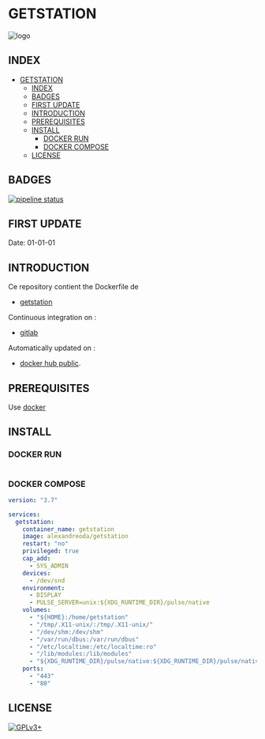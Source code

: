# GETSTATION

![logo](https://assets.gitlab-static.net/uploads/-/system/project/avatar/12904447/index.png)

## INDEX

- [GETSTATION](#getstation)
  - [INDEX](#index)
  - [BADGES](#badges)
  - [FIRST UPDATE](#first-update)
  - [INTRODUCTION](#introduction)
  - [PREREQUISITES](#prerequisites)
  - [INSTALL](#install)
    - [DOCKER RUN](#docker-run)
    - [DOCKER COMPOSE](#docker-compose)
  - [LICENSE](#license)

## BADGES

[![pipeline status](https://gitlab.com/oda-alexandre/getstation/badges/master/pipeline.svg)](https://gitlab.com/oda-alexandre/getstation/commits/master)

## FIRST UPDATE

Date: 01-01-01

## INTRODUCTION

Ce repository contient the Dockerfile de

- [getstation](https://github.com/tristanheaven/getstation)

Continuous integration on :

- [gitlab](https://gitlab.com/oda-alexandre/getstation/pipelines)

Automatically updated on :

- [docker hub public](https://hub.docker.com/r/alexandreoda/getstation).

## PREREQUISITES

Use [docker](https://www.docker.com)

## INSTALL

### DOCKER RUN

```docker run -d --name getstation -v ${HOME}:/home/getstation -v /tmp/.X11-unix/:/tmp/.X11-unix/ -v /dev/shm:/dev/shm -v /var/run/dbus:/var/run/dbus -v /etc/localtime:/etc/localtime:ro -e PULSE_SERVER=unix:${XDG_RUNTIME_DIR}/pulse/native -v ${XDG_RUNTIME_DIR}/pulse/native:${XDG_RUNTIME_DIR}/pulse/native --group-add audio --device /dev/snd -v /lib/modules:/lib/modules --privileged -p 80 -p 443 --cap-add=SYS_ADMIN -e DISPLAY alexandreoda/getstation
```

### DOCKER COMPOSE

```yml
version: "3.7"

services:
  getstation:
    container_name: getstation
    image: alexandreoda/getstation
    restart: "no"
    privileged: true
    cap_add:
      - SYS_ADMIN
    devices:
      - /dev/snd
    environment:
      - DISPLAY
      - PULSE_SERVER=unix:${XDG_RUNTIME_DIR}/pulse/native
    volumes:
      - "${HOME}:/home/getstation"
      - "/tmp/.X11-unix/:/tmp/.X11-unix/"
      - "/dev/shm:/dev/shm"
      - "/var/run/dbus:/var/run/dbus"
      - "/etc/localtime:/etc/localtime:ro"
      - "/lib/modules:/lib/modules"
      - "${XDG_RUNTIME_DIR}/pulse/native:${XDG_RUNTIME_DIR}/pulse/native"
    ports:
      - "443"
      - "80"
```

## LICENSE

[![GPLv3+](http://gplv3.fsf.org/gplv3-127x51.png)](https://gitlab.com/oda-alexandre/getstation/blob/master/LICENSE)
